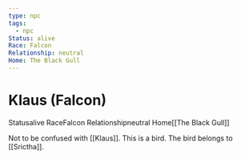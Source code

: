 ```yaml
---
type: npc
tags:
  - npc
Status: alive
Race: Falcon
Relationship: neutral
Home: The Black Gull
---
```


# Klaus (Falcon)
<span class="dataview inline-field"><span class="inline-field-key">Status</span><span class="inline-field-value">alive</span></span>
<span class="dataview inline-field"><span class="inline-field-key">Race</span><span class="inline-field-value">Falcon</span></span>
<span class="dataview inline-field"><span class="inline-field-key">Relationship</span><span class="inline-field-value">neutral</span></span>
<span class="dataview inline-field"><span class="inline-field-key">Home</span><span class="inline-field-value">[[The Black Gull]]</span></span>

Not to be confused with [[Klaus]]. This is a bird. The bird belongs to [[Srictha]].